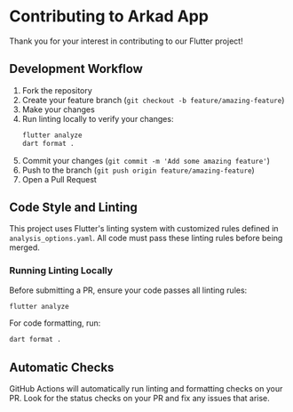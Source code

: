 # Contributing to Arkad App

Thank you for your interest in contributing to our Flutter project!

## Development Workflow

1. Fork the repository
2. Create your feature branch (`git checkout -b feature/amazing-feature`)
3. Make your changes
4. Run linting locally to verify your changes:
   ```bash
   flutter analyze
   dart format .
   ```
5. Commit your changes (`git commit -m 'Add some amazing feature'`)
6. Push to the branch (`git push origin feature/amazing-feature`)
7. Open a Pull Request

## Code Style and Linting

This project uses Flutter's linting system with customized rules defined in `analysis_options.yaml`. All code must pass these linting rules before being merged.

### Running Linting Locally

Before submitting a PR, ensure your code passes all linting rules:

```bash
flutter analyze
```

For code formatting, run:

```bash
dart format .
```

## Automatic Checks

GitHub Actions will automatically run linting and formatting checks on your PR. Look for the status checks on your PR and fix any issues that arise.
